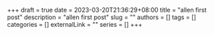+++ 
draft = true
date = 2023-03-20T21:36:29+08:00
title = "allen first post"
description = "allen first post"
slug = ""
authors = []
tags = []
categories = []
externalLink = ""
series = []
+++
